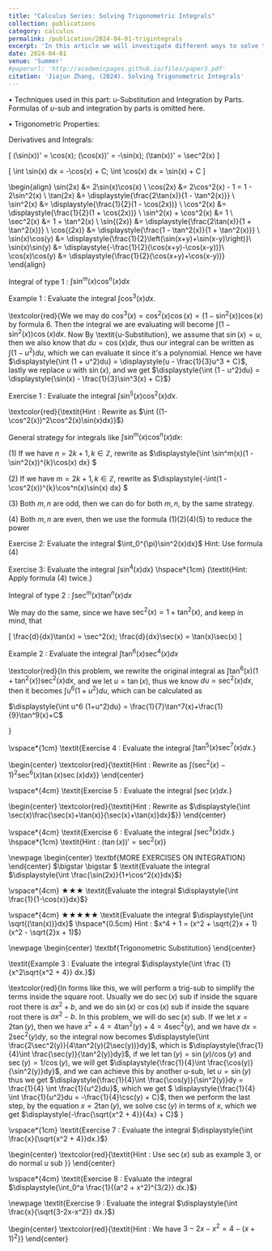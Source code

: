 ```yaml
---
title: "Calculus Series: Solving Trigonometric Integrals"
collection: publications
category: calculus
permalink: /publication/2024-04-01-trigintegrals
excerpt: 'In this article we will investigate different ways to solve trigonometric integrals'
date: 2024-04-01
venue: 'Summer'
#paperurl: 'http://academicpages.github.io/files/paper3.pdf'
citation: 'Jiajun Zhang, (2024). Solving Trigonometric Integrals'
---
```


$\bullet$ Techniques used in this part: u-Substitution and Integration by Parts. Formulas of $u$-sub and integration by parts is omitted here.


$\bullet$ Trigonometric Properties:

Derivatives and Integrals:

\[ (\sin(x))' = \cos(x); (\cos(x))' = -\sin(x); (\tan(x))' = \sec^2(x) \]

\[ \int \sin(x) dx = -\cos(x) + C; \int \cos(x) dx = \sin(x) + C \]


\begin{align}
\sin(2x) &= 2\sin(x)\cos(x) \\
\cos(2x) &= 2\cos^2(x) - 1 = 1 - 2\sin^2(x) \\
\tan(2x) &= \displaystyle{\frac{2\tan(x)}{1 - \tan^2(x)}} \\
\sin^2(x) &= \displaystyle{\frac{1}{2}(1 - \cos(2x))} \\
\cos^2(x) &= \displaystyle{\frac{1}{2}(1 + \cos(2x))} \\
\sin^2(x) + \cos^2(x) &= 1 \\
\sec^2(x) &= 1 + \tan^2(x) \\
\sin{(2x)} &= \displaystyle{\frac{2\tan(x)}{1 + \tan^2(x)}} \\
\cos{(2x)} &= \displaystyle{\frac{1 - \tan^2(x)}{1 + \tan^2(x)}} \\
\sin(x)\cos(y) &= \displaystyle{\frac{1}{2}\left(\sin(x+y)+\sin(x-y)\right)}\\
\sin(x)\sin(y) &= \displaystyle{-\frac{1}{2}(\cos(x+y)-\cos(x-y))}\\
\cos(x)\cos(y) &= \displaystyle{\frac{1}{2}(\cos(x+y)+\cos(x-y))}
\end{align}


Integral of type 1 : $\int \sin^m(x)\cos^n(x) dx$

Example 1 : Evaluate the integral $\displaystyle{\int \cos^3(x) dx.}$

\textcolor{red}{We we may do
$\cos^3(x) = \cos^2(x) \cos(x) = (1-\sin^2(x))\cos(x)$ by formula 6. Then the integral we 
are evaluating will become $\displaystyle{\int (1 - \sin^2(x))\cos(x)dx}$. Now By
\textit{u-Substitution}, we assume that $\sin(x) = u$, then we also know that 
$du = \cos(x)dx$, thus our integral can be written as 
$\displaystyle{\int (1 - u^2)du}$, which we can evaluate it since it's a
polynomial. Hence we have $\displaystyle{\int (1 + u^2)du} = 
\displaystyle{u - \frac{1}{3}u^3 + C}$, lastly we replace $u$ with 
$\sin(x)$, and we get $\displaystyle{\int (1 - u^2)du} = 
\displaystyle{\sin(x) - \frac{1}{3}\sin^3(x) + C}$}



Exercise 1 : Evaluate the integral $\int \sin^5(x)\cos^2(x) dx.$


\textcolor{red}{\textit{Hint : Rewrite as 
$\int ((1-\cos^2(x))^2\cos^2(x)\sin(x)dx)}$}


General strategy for integrals like $\displaystyle{\int \sin^m(x) \cos^n(x)dx}$:

(1) If we have $n = 2k + 1, k \in \mathbb{Z}$, rewrite as
$\displaystyle{\int \sin^m(x)(1 - \sin^2(x))^{k}\cos(x) dx} $


(2) If we have $m = 2k + 1, k \in \mathbb{Z}$, rewrite as
$\displaystyle{-\int(1 - \cos^2(x))^{k}\cos^n(x)\sin(x) dx} $


(3) Both $m,n$ are odd, then we can do for both $m,n$, by the same strategy.


(4) Both $m,n$ are even, then we use the formula (1)(2)(4)(5) to reduce the power




Exercise 2: Evaluate the integral $\int_0^{\pi}\sin^2(x)dx}$
Hint: Use formula (4)

Exercise 3: Evaluate the integral $\displaystyle{\int \sin^4(x)dx}$}
\hspace*{1cm} (\textit{Hint: Apply formula (4) twice.}


Integral of type 2 : $\displaystyle{\int \sec^m(x)\tan^n(x) dx}$

We may do the same, since we have $\sec^2(x) = 1 + \tan^2(x)$, and keep in mind, that 

\[
\frac{d}{dx}\tan(x) = \sec^2(x); \frac{d}{dx}\sec(x) = \tan(x)\sec(x)
\]


Example 2 : Evaluate the integral $\displaystyle{\int \tan^6(x)\sec^4(x)dx}$

\textcolor{red}{In this problem, we rewrite the original integral as 
$\displaystyle{\int \tan^6(x) (1 + \tan^2(x))\sec^2 (x)dx}$, and we let $u = \tan(x)$,
thus we know $du = \sec^2(x)dx$, then it becomes $\displaystyle{\int u^6
(1+u^2)du}$, which can be calculated as 

$\displaystyle{\int u^6
(1+u^2)du} = \frac{1}{7}\tan^7(x)+\frac{1}{9}\tan^9(x)+C$

}

\vspace*{1cm}
\textit{Exercise 4 : Evaluate the integral $\displaystyle{\int \tan^5(x)\sec^7(x) dx.}$}

\begin{center}
\textcolor{red}{\textit{Hint : Rewrite as 
$\displaystyle{\int (\sec^2(x) - 1)^2 \sec^6(x) \tan(x)\sec(x)dx}$}}
\end{center}


\vspace*{4cm}
\textit{Exercise 5 : Evaluate the integral $\displaystyle{\int \sec(x) dx.}$}

\begin{center}
\textcolor{red}{\textit{Hint : Rewrite as 
$\displaystyle{\int \sec(x)\frac{\sec(x)+\tan(x)}{\sec(x)+\tan(x)}dx}$}}
\end{center}

\vspace*{4cm}
\textit{Exercise 6 : Evaluate the integral $\displaystyle{\int \sec^3(x) dx.}$}
\hspace*{1cm} \textit{Hint : $(\tan(x))' = \sec^2(x)$}



\newpage
\begin{center}
\textbf{MORE EXERCISES ON INTEGRATION}
\end{center}
$\bigstar \bigstar $ \textit{Evaluate the integral $\displaystyle{\int \frac{\sin(2x)}{1+\cos^2(x)}dx}$}

\vspace*{4cm}
$\bigstar \bigstar \bigstar$ \textit{Evaluate the integral $\displaystyle{\int \frac{1}{1-\cos(x)}dx}$}

\vspace*{4cm}
$\bigstar \bigstar \bigstar \bigstar \bigstar$ \textit{Evaluate the integral $\displaystyle{\int \sqrt{(\tan(x))}dx}$
\hspace*{0.5cm} Hint : $x^4 + 1 = (x^2 + \sqrt{2}x + 1)
(x^2 - \sqrt{2}x + 1)$}


\newpage
\begin{center}
\textbf{Trigonometric Substitution}
\end{center}

\textit{Example 3 : Evaluate the integral $\displaystyle{\int \frac
{1}{x^2\sqrt{x^2 + 4}} dx.}$}

\textcolor{red}{In forms like this, we will perform a trig-sub to simplify the 
terms inside the square root. Usually we do $\sec(x)$ sub if inside the square 
root there is $ax^2 + b$, and we do $\sin(x)$ or $\cos(x)$ sub if inside the 
square root there is $ax^2 - b$. In this problem, we will do $\sec(x)$ sub.
If we let $x = 2\tan(y)$, then we have $x^2 + 4 = 4\tan^2(y) + 4 = 
4\sec^2(y)$, and we have $dx = 2\sec^2(y)dy$, so the integral now becomes
$\displaystyle{\int \frac{2\sec^2(y)}{4\tan^2(y)(2\sec(y))}dy}$, which is 
$\displaystyle{\frac{1}{4}\int \frac{\sec(y)}{\tan^2(y)}dy}$, if we let 
$\tan(y) = \sin(y) / \cos(y)$ and $\sec(y) = 1 / \cos(y)$, we will get 
$\displaystyle{\frac{1}{4}\int \frac{\cos(y)}{\sin^2(y)}dy}$, and we can achieve this 
by another u-sub, let $u = \sin(y)$ thus we get 
$\displaystyle{\frac{1}{4}\int \frac{\cos(y)}{\sin^2(y)}dy = 
\frac{1}{4} \int \frac{1}{u^2}du}$, which we get 
$ 
\displaystyle{\frac{1}{4} \int \frac{1}{u^2}du = -\frac{1}{4}\csc(y) + C}$, then 
we perform the last step, by the equation $x = 2\tan(y)$, we solve 
$\csc(y)$ in terms of $x$, which we get $\displaystyle{-\frac{\sqrt{x^2 + 4}}{4x} + C}$
}

\vspace*{1cm}
\textit{Exercise 7 : Evaluate the integral $\displaystyle{\int \frac{x}{\sqrt{x^2 + 4}}dx.}$}

\begin{center}
\textcolor{red}{\textit{Hint : Use $\sec(x)$ sub as example 3, or do normal $u$ sub
}}
\end{center}

\vspace*{4cm}
\textit{Exercise 8 : Evaluate the integral $\displaystyle{\int_0^a \frac{1}{(a^2 + x^2)^{3/2}} dx.}$}


\newpage
\textit{Exercise 9 : Evaluate the integral $\displaystyle{\int \frac{x}{\sqrt{3-2x-x^2}} dx.}$}

\begin{center}
\textcolor{red}{\textit{Hint : We have 
$3-2x-x^2 = 4 - (x+1)^2$}}
\end{center}





